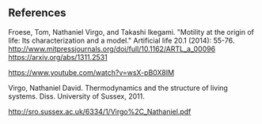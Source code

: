 ## References

Froese, Tom, Nathaniel Virgo, and Takashi Ikegami. "Motility at the origin of life: Its characterization and a model." Artificial life 20.1 (2014): 55-76.
http://www.mitpressjournals.org/doi/full/10.1162/ARTL_a_00096
https://arxiv.org/abs/1311.2531

https://www.youtube.com/watch?v=wsX-pB0X8IM

Virgo, Nathaniel David. Thermodynamics and the structure of living systems. Diss. University of Sussex, 2011.

http://sro.sussex.ac.uk/6334/1/Virgo%2C_Nathaniel.pdf
